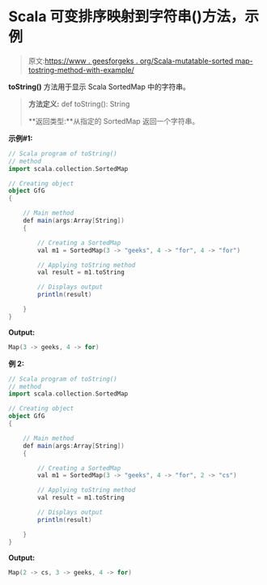 # Scala 可变排序映射到字符串()方法，示例

> 原文:[https://www . geesforgeks . org/Scala-mutatable-sorted map-tostring-method-with-example/](https://www.geeksforgeeks.org/scala-mutable-sortedmap-tostring-method-with-example/)

**toString()** 方法用于显示 Scala SortedMap 中的字符串。

> **方法定义:** def toString(): String
> 
> **返回类型:**从指定的 SortedMap 返回一个字符串。

**示例#1:**

```scala
// Scala program of toString()
// method
import scala.collection.SortedMap

// Creating object
object GfG
{ 

    // Main method
    def main(args:Array[String])
    {

        // Creating a SortedMap
        val m1 = SortedMap(3 -> "geeks", 4 -> "for", 4 -> "for")

        // Applying toString method
        val result = m1.toString

        // Displays output
        println(result)

    }
}
```

**Output:**

```scala
Map(3 -> geeks, 4 -> for)

```

**例 2:**

```scala
// Scala program of toString()
// method
import scala.collection.SortedMap

// Creating object
object GfG
{ 

    // Main method
    def main(args:Array[String])
    {

        // Creating a SortedMap
        val m1 = SortedMap(3 -> "geeks", 4 -> "for", 2 -> "cs")

        // Applying toString method
        val result = m1.toString

        // Displays output
        println(result)

    }
}
```

**Output:**

```scala
Map(2 -> cs, 3 -> geeks, 4 -> for)

```